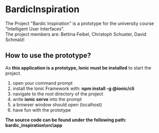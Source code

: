 # BardicInspiration
The Project "Bardic Inspiration" is a prototype for the university course "Intelligent User Interfaces". <br/>
The project members are: Bettina Feibel, Christoph Schuster, David Schmalzl

## How to use the prototype?
As **this application is a prototype, Ionic must be installed** to start the project.
1. open your command prompt
2. install the Ionic Framework with: **npm install -g @ionic/cli**
4. navigate to the root directory of the project
5. write **ionic serve** into the prompt
6. a browser window should open (localhost)
7. have fun with the prototype

**The source code can be found under the following path: bardic_inspiration\src\app**

